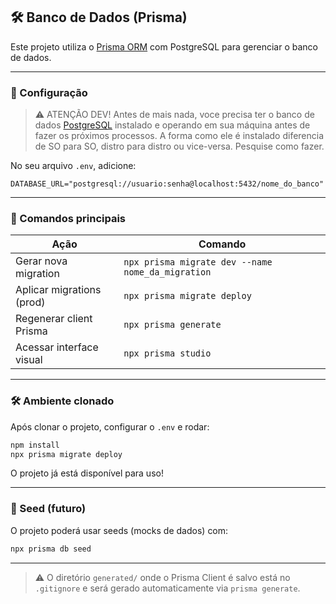 ## 🛠️ Banco de Dados (Prisma)

Este projeto utiliza o [Prisma ORM](https://www.prisma.io/) com PostgreSQL para gerenciar o banco de dados.

---

### 🔧 Configuração

> ⚠️ ATENÇÃO DEV!
> Antes de mais nada, voce precisa ter o banco de dados [PostgreSQL](https://www.postgresql.org/) instalado e operando em sua máquina antes de fazer os próximos processos.
> A forma como ele é instalado diferencia de SO para SO, distro para distro ou vice-versa. Pesquise como fazer.

No seu arquivo `.env`, adicione:

```env
DATABASE_URL="postgresql://usuario:senha@localhost:5432/nome_do_banco"
```

---

### 🧱 Comandos principais

| Ação                        | Comando                                               |
|----------------------------|--------------------------------------------------------|
| Gerar nova migration       | `npx prisma migrate dev --name nome_da_migration`     |
| Aplicar migrations (prod)  | `npx prisma migrate deploy`                           |
| Regenerar client Prisma    | `npx prisma generate`                                 |
| Acessar interface visual   | `npx prisma studio`                                   |

---

### 🛠️ Ambiente clonado

Após clonar o projeto, configurar o `.env` e rodar:

```bash
npm install
npx prisma migrate deploy
```

O projeto já está disponível para uso!

---

### 🚀 Seed (futuro)

O projeto poderá usar seeds (mocks de dados) com:

```bash
npx prisma db seed
```

---
> ⚠️ O diretório `generated/` onde o Prisma Client é salvo está no `.gitignore` e será gerado automaticamente via `prisma generate`.
